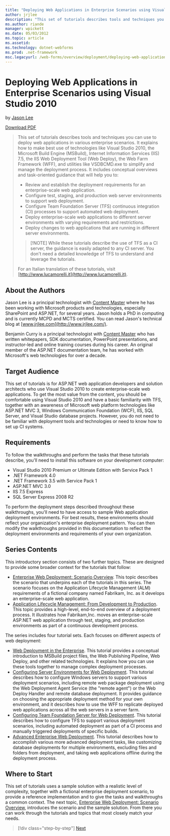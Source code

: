 ```yaml
---
title: "Deploying Web Applications in Enterprise Scenarios using Visual Studio 2010 | Microsoft Docs"
author: jrjlee
description: "This set of tutorials describes tools and techniques you can use to deploy web applications in various enterprise scenarios. It explains how to make best use..."
ms.author: riande
manager: wpickett
ms.date: 05/03/2012
ms.topic: article
ms.assetid: 
ms.technology: dotnet-webforms
ms.prod: .net-framework
msc.legacyurl: /web-forms/overview/deployment/deploying-web-applications-in-enterprise-scenarios/deploying-web-applications-in-enterprise-scenarios
---
```

Deploying Web Applications in Enterprise Scenarios using Visual Studio 2010
====================
by [Jason Lee](https://github.com/jrjlee)

[Download PDF](https://msdnshared.blob.core.windows.net/media/MSDNBlogsFS/prod.evol.blogs.msdn.com/CommunityServer.Blogs.Components.WeblogFiles/00/00/00/63/56/8130.DeployingWebAppsInEnterpriseScenarios.pdf)

> This set of tutorials describes tools and techniques you can use to deploy web applications in various enterprise scenarios. It explains how to make best use of technologies like Visual Studio 2010, the Microsoft Build Engine (MSBuild), Internet Information Services (IIS) 7.5, the IIS Web Deployment Tool (Web Deploy), the Web Farm Framework (WFF), and utilities like VSDBCMD.exe to simplify and manage the deployment process. It includes conceptual overviews and task-oriented guidance that will help you to:
> 
> - Review and establish the deployment requirements for an enterprise-scale web application.
> - Configure test, staging, and production web server environments to support web deployment.
> - Configure Team Foundation Server (TFS) continuous integration (CI) processes to support automated web deployment.
> - Deploy enterprise-scale web applications to different server environments with varying requirements and restrictions.
> - Deploy changes to web applications that are running in different server environments.
> 
> > [!NOTE] While these tutorials describe the use of TFS as a CI server, the guidance is easily adapted to any CI server. You don&#x27;t need a detailed knowledge of TFS to understand and leverage the tutorials.
> 
> 
> For an Italian translation of these tutorials, visit [http://www.lucamorelli.it](http://www.lucamorelli.it).


## About the Authors

Jason Lee is a principal technologist with [Content Master](http://www.contentmaster.com/) where he has been working with Microsoft products and technologies, especially SharePoint and ASP.NET, for several years. Jason holds a PhD in computing and is currently MCPD and MCTS certified. You can read Jason&#x27;s technical blog at [www.jrjlee.com](http://www.jrjlee.com/).

Benjamin Curry is a principal technologist with [Content Master](http://www.contentmaster.com/) who has written whitepapers, SDK documentation, PowerPoint presentations, and instructor-led and online training courses during his career. An original member of the ASP.NET documentation team, he has worked with Microsoft's web technologies for over a decade.

## Target Audience

This set of tutorials is for ASP.NET web application developers and solution architects who use Visual Studio 2010 to create enterprise-scale web applications. To get the most value from the content, you should be comfortable using Visual Studio 2010 and have a basic familiarity with TFS, together with an awareness of Microsoft web platform technologies like ASP.NET MVC 3, Windows Communication Foundation (WCF), IIS, SQL Server, and Visual Studio database projects. However, you do not need to be familiar with deployment tools and technologies or need to know how to set up CI systems.

## Requirements

To follow the walkthroughs and perform the tasks that these tutorials describe, you&#x27;ll need to install this software on your development computer:

- Visual Studio 2010 Premium or Ultimate Edition with Service Pack 1
- .NET Framework 4.0
- .NET Framework 3.5 with Service Pack 1
- ASP.NET MVC 3.0
- IIS 7.5 Express
- SQL Server Express 2008 R2

To perform the deployment steps described throughout these walkthroughs, you&#x27;ll need to have access to sample Web application deployment environments. For best results, these environments should reflect your organization's enterprise deployment pattern. You can then modify the walkthroughs provided in this documentation to reflect the deployment environments and requirements of your own organization.

## Series Contents

This introductory section consists of two further topics. These are designed to provide some broader context for the tutorials that follow:

- [Enterprise Web Deployment: Scenario Overview](enterprise-web-deployment-scenario-overview.md). This topic describes the scenario that underpins each of the tutorials in this series. The scenario focuses on the Application Lifecycle Management (ALM) requirements of a fictional company named Fabrikam, Inc. as it develops an enterprise-scale web application.
- [Application Lifecycle Management: From Development to Production](application-lifecycle-management-from-development-to-production.md). This topic provides a high-level, end-to-end overview of a deployment process. It illustrates how Fabrikam,Inc. moves an enterprise-scale ASP.NET web application through test, staging, and production environments as part of a continuous development process.

The series includes four tutorial sets. Each focuses on different aspects of web deployment:

- [Web Deployment in the Enterprise](../web-deployment-in-the-enterprise/web-deployment-in-the-enterprise.md). This tutorial provides a conceptual introduction to MSBuild project files, the Web Publishing Pipeline, Web Deploy, and other related technologies. It explains how you can use these tools together to manage complex deployment processes.
- [Configuring Server Environments for Web Deployment](../configuring-server-environments-for-web-deployment/configuring-server-environments-for-web-deployment.md). This tutorial describes how to configure Windows servers to support various deployment scenarios, including remote web package deployment using the Web Deployment Agent Service (the "remote agent") or the Web Deploy Handler and remote database deployment. It provides guidance on choosing the appropriate deployment method for your own environment, and it describes how to use the WFF to replicate deployed web applications across all the web servers in a server farm.
- [Configuring Team Foundation Server for Web Deployment](../configuring-team-foundation-server-for-web-deployment/configuring-team-foundation-server-for-web-deployment.md). This tutorial describes how to configure TFS to support various deployment scenarios, including automated deployment as part of a CI process and manually triggered deployments of specific builds.
- [Advanced Enterprise Web Deployment](../advanced-enterprise-web-deployment/advanced-enterprise-web-deployment.md). This tutorial describes how to accomplish various more advanced deployment tasks, like customizing database deployments for multiple environments, excluding files and folders from deployment, and taking web applications offline during the deployment process.

## Where to Start

This set of tutorials uses a sample solution with a realistic level of complexity, together with a fictional enterprise deployment scenario, to provide a reference implementation and to give the tasks and walkthroughs a common context. The next topic, [Enterprise Web Deployment: Scenario Overview](enterprise-web-deployment-scenario-overview.md), introduces the scenario and the sample solution. From there you can work through the tutorials and topics that most closely match your needs.

>[!div class="step-by-step"] [Next](enterprise-web-deployment-scenario-overview.md)
